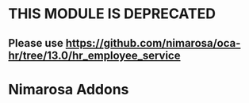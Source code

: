# THIS MODULE IS DEPRECATED
## Please use https://github.com/nimarosa/oca-hr/tree/13.0/hr_employee_service

# Nimarosa Addons

